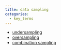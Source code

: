 ```yaml
---
title: data sampling
categories:
  - key_terms
---
```


- [undersampling](https://code7ssage.github.io/key_terms/undersampling/)
- [oversampling](https://code7ssage.github.io/key_terms/oversampling/)
- [combination sampling](https://code7ssage.github.io/key_terms/combination-sampling/)